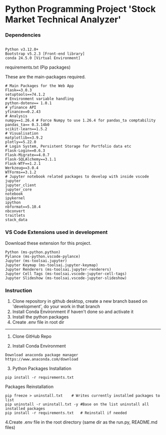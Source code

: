 # Python Programming Project 'Stock Market Technical Analyzer'

### Dependencies 
```

Python v3.12.0+ 
Bootstrap v5.2.3 [Front-end library]
conda 24.5.0 [Virtual Environment]

```
requirements.txt (Pip packages)

These are the main-packages required.
```
# Main Packages for the Web App
Flask==3.0.3
setuptools==74.1.2 
# Environment variable handling
python-dotenv== 1.0.1
# yfinance API
yfinance==0.2.43
# Analysis
numpy==1.26.4 # Force Numpy to use 1.26.4 for pandas_ta comptability
pandas_ta== 0.3.14b0
scikit-learn==1.5.2
# Visualisation
matplotlib==3.9.2
plotly==5.22.0
# Login System, Persistent Storage for Portfolio data etc
Flask-Login==0.6.3
Flask-Migrate==4.0.7
Flask-SQLAlchemy==3.1.1
Flask-WTF==1.2.1
Werkzeug==3.0.4
WTForms==3.1.2
# Jupyter notebook related packages to develop with inside vscode
jupyter
jupyter_client
jupyter_core 
notebook 
ipykernel
ipython
nbformat==5.10.4
nbconvert
traitlets
stack_data
```
### VS Code Extensions used in development
Download these extension for this project.
```
Python (ms-python.python)
Pylance (ms-python.vscode-pylance)
Jupyter (ms-toolsai.jupyter)
Jupyter Keymap (ms-toolsai.jupyter-keymap)
Jupyter Renderers (ms-toolsai.jupyter-renderers)
Jupyter Cell Tags (ms-toolsai.vscode-jupyter-cell-tags)
Jupyter Slideshow (ms-toolsai.vscode-jupyter-slideshow)
```

### Instruction
1. Clone repository in github desktop, create a new branch based on 'development', do your work in that branch
2. Install Conda Environment if haven't done so and activate it
3. Install the python packages
4. Create .env file in root dir
---

1. Clone GitHub Repo

2. Install Conda Environment
```
Download anaconda package manager
https://www.anaconda.com/download

```
3. Python Packages Installation
```
pip install -r requirements.txt  
```

Packages Reinstallation
```
pip freeze > uninstall.txt    # Writes currently installed packages to list
pip uninstall -r uninstall.txt -y #Base on the list uninstall all installed packages
pip install -r requirements.txt   # Reinstall if needed
```

4.Create .env file in the root directory (same dir as the run.py, README.md files) 
```
```

